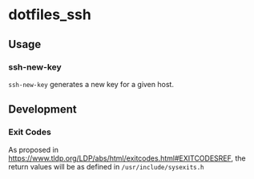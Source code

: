 # dotfiles_ssh
## Usage
### ssh-new-key
`ssh-new-key` generates a new key for a given host.
## Development
### Exit Codes
As proposed in https://www.tldp.org/LDP/abs/html/exitcodes.html#EXITCODESREF,
the return values will be as defined in
`/usr/include/sysexits.h`
